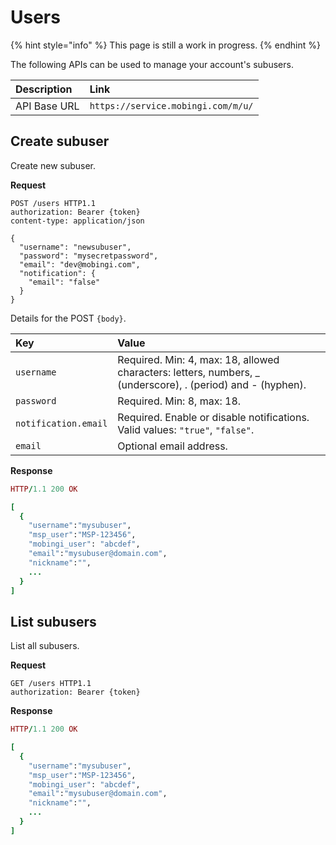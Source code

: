 # Users

{% hint style="info" %}
This page is still a work in progress.
{% endhint %}

The following APIs can be used to manage your account's subusers.

| Description | Link |
| :--- | :--- |
| API Base URL | `https://service.mobingi.com/m/u/` |

## Create subuser

Create new subuser.

**Request**

```http
POST /users HTTP1.1
authorization: Bearer {token}
content-type: application/json

{
  "username": "newsubuser",
  "password": "mysecretpassword",
  "email": "dev@mobingi.com",
  "notification": {
    "email": "false"
  }
}
```

Details for the POST `{body}`.

| Key | Value |
| :--- | :--- |
| `username` | Required. Min: 4, max: 18, allowed characters: letters, numbers, _ (underscore), . (period) and - (hyphen). |
| `password` | Required. Min: 8, max: 18. |
| `notification.email` | Required. Enable or disable notifications. Valid values: `"true"`, `"false"`. |
| `email` | Optional email address. |

**Response**

```ruby
HTTP/1.1 200 OK

[
  {
    "username":"mysubuser",
    "msp_user":"MSP-123456",
    "mobingi_user": "abcdef",
    "email":"mysubuser@domain.com",
    "nickname":"",
    ...
  }
]
```

## List subusers

List all subusers.

**Request**

```http
GET /users HTTP1.1
authorization: Bearer {token}
```

**Response**

```ruby
HTTP/1.1 200 OK

[
  {
    "username":"mysubuser",
    "msp_user":"MSP-123456",
    "mobingi_user": "abcdef",
    "email":"mysubuser@domain.com",
    "nickname":"",
    ...
  }
]
```

